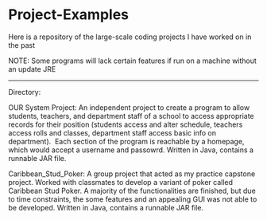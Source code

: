# Project-Examples
Here is a repository of the large-scale coding projects I have worked on in the past

NOTE: Some programs will lack certain features if run on a machine without an update JRE
__________________________________________________________________________________________________________________________________________
Directory:

  OUR System Project: An independent project to create a program to allow students, teachers, and department staff of a school to access appropriate records for their position (students access and alter schedule, teachers access rolls and classes, department staff access basic info on department).  Each section of the program is reachable by a homepage, which would accept a username and passowrd.  Written in Java, contains a runnable JAR file. 
  
  Caribbean_Stud_Poker: A group project that acted as my practice capstone project.  Worked with classmates to develop a variant of poker called Caribbean Stud Poker.  A majority of the functionalities are finished, but due to time constraints, the some features and an appealing GUI was not able to be developed.  Written in Java, contains a runnable JAR file. 
